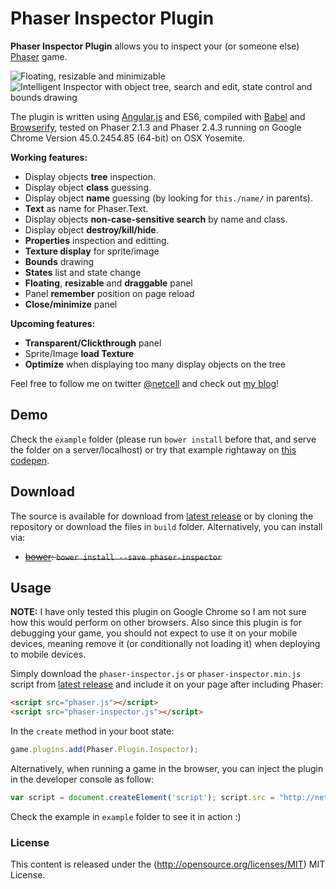 # Phaser Inspector Plugin

**Phaser Inspector Plugin** allows you to inspect your (or someone else) [Phaser](http://phaser.io) game.

![Floating, resizable and minimizable](https://farm6.staticflickr.com/5619/21076450010_efa799bf08_o.png)![Intelligent Inspector with object tree, search and edit, state control and bounds drawing](https://farm1.staticflickr.com/730/21076450170_23796d65a4_o.png)

The plugin is written using [Angular.js](https://angularjs.org/) and ES6, compiled with [Babel](babeljs.io) and [Browserify](http://browserify.org/), tested on Phaser 2.1.3 and Phaser 2.4.3 running on Google Chrome Version 45.0.2454.85 (64-bit) on OSX Yosemite.

**Working features:**
- Display objects **tree** inspection.
- Display object **class** guessing.
- Display object **name** guessing (by looking for `this./name/` in parents).
- **Text** as name for Phaser.Text.
- Display objects **non-case-sensitive search** by name and class.
- Display object **destroy/kill/hide**.
- **Properties** inspection and editting.
- **Texture display** for sprite/image
- **Bounds** drawing
- **States** list and state change
- **Floating**, **resizable** and **draggable** panel
- Panel **remember** position on page reload
- **Close/minimize** panel
 
**Upcoming features:**
- **Transparent/Clickthrough** panel
- Sprite/Image **load Texture**
- **Optimize** when displaying too many display objects on the tree 

Feel free to follow me on twitter [@netcell](https://twitter.com/netcell) and check out [my blog](http://anhnt.ninja)!

## Demo

Check the `example` folder (please run `bower install` before that, and serve the folder on a server/localhost) or try that example rightaway on [this codepen](http://codepen.io/netcell/full/gapZWG/).

## Download

The source is available for download from [latest release](https://github.com/netcell/phaser-inspector/releases) or by cloning the repository or download the files in `build` folder. Alternatively, you can install via:
- ~~[bower](http://bower.io/): `bower install --save phaser-inspector`~~

## Usage

**NOTE:** I have only tested this plugin on Google Chrome so I am not sure how this would perform on other browsers. Also since this plugin is for debugging your game, you should not expect to use it on your mobile devices, meaning remove it (or conditionally not loading it) when deploying to mobile devices.

Simply download the `phaser-inspector.js` or `phaser-inspector.min.js` script from [latest release](https://github.com/netcell/phaser-inspector/releases) and include it on your page after including Phaser:

```html
<script src="phaser.js"></script>
<script src="phaser-inspector.js"></script>
```

In the `create` method in your boot state:
```javascript
game.plugins.add(Phaser.Plugin.Inspector);
```

Alternatively, when running a game in the browser, you can inject the plugin in the developer console as follow:
```javascript
var script = document.createElement('script'); script.src = "http://netcell.github.io/phaser-inspector/build/phaser-inspector.js"; document.getElementsByTagName('head')[0].appendChild(script); function phaserInspectorInject(){ if (Phaser.Plugin.Inspector) Phaser.GAMES[0].plugins.add(Phaser.Plugin.Inspector); else setTimeout(phaserInspectorInject); } setTimeout(phaserInspectorInject);
```

Check the example in `example` folder to see it in action :)

### License ###

This content is released under the (http://opensource.org/licenses/MIT) MIT License.

